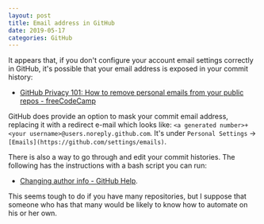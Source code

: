 ```yaml
---
layout: post
title: Email address in GitHub
date: 2019-05-17
categories: GitHub
---
```


It appears that, if you don't configure your account email settings correctly in GitHub, it's possible that your email address is exposed in your commit history:

 - [GitHub Privacy 101: How to remove personal emails from your public repos - freeCodeCamp](https://medium.freecodecamp.org/github-privacy-101-how-to-remove-personal-emails-from-your-public-repos-58347b06a508)


GitHub does provide an option to mask your commit email address, replacing it with a redirect e-mail which looks like: `<a generated number>+<your username>@users.noreply.github.com`. It's under `Personal Settings` → `[Emails](https://github.com/settings/emails)`.

There is also a way to go through and edit your commit histories. The following has the instructions with a bash script you can run:

 - [Changing author info -  GitHub Help](https://help.github.com/en/articles/changing-author-info).
 
 This seems tough to do if you have many repositories, but I suppose that someone who has that many would be likely to know how to automate on his or her own.
